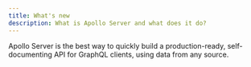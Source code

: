 ```yaml
---
title: What's new
description: What is Apollo Server and what does it do?
---
```


Apollo Server is the best way to quickly build a production-ready, self-documenting API for GraphQL clients, using data from any source.
